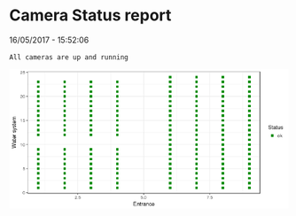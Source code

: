 Camera Status report
================
16/05/2017 - 15:52:06

    All cameras are up and running

![](camreport_files/figure-markdown_github/unnamed-chunk-2-1.png)
